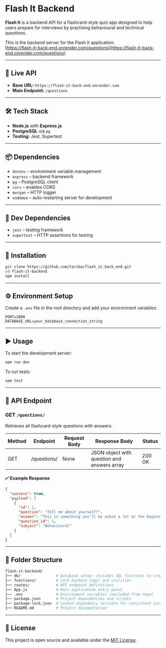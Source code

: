 # Flash It Backend

**Flash It** is a backend API for a flashcard-style quiz app designed to help users prepare for interviews by practising behavioural and technical questions.


This is the backend server for the Flash It application:  
[https://flash-it-back-end.onrender.com/questions](https://flash-it-back-end.onrender.com/questions)

---

## 🚀 Live API

- **Base URL:** `https://flash-it-back-end.onrender.com`
- **Main Endpoint:** `/questions`

---


## 🛠️ Tech Stack

- **Node.js** with **Express.js**
- **PostgreSQL** via `pg`
- **Testing:** Jest, Supertest

---

## 📦 Dependencies

- `dotenv` – environment variable management  
- `express` – backend framework  
- `pg` – PostgreSQL client  
- `cors` – enables CORS  
- `morgan` – HTTP logger  
- `nodemon` – auto-restarting server for development

---

## 🧪 Dev Dependencies

- `jest` – testing framework  
- `supertest` – HTTP assertions for testing

---

## 🔌 Installation

```bash
git clone https://github.com/tariba/flash_it_back_end.git 
cd flash-it-backend
npm install
```

---

## ⚙️ Environment Setup

Create a `.env` file in the root directory and add your environment variables:

```env
PORT=3000
DATABASE_URL=your_database_connection_string
```

---

## ▶️ Usage

To start the development server:

```bash
npm run dev
```

To run tests:

```bash
npm test
```

---

## 📡 API Endpoint

### GET `/questions/`

Retrieves all flashcard-style questions with answers.

| Method | Endpoint     | Request Body | Response Body                     | Status  |
|--------|--------------|--------------|----------------------------------|---------|
| GET    | /questions/  | None         | JSON object with question and answers array | 200 OK  |

#### ✅ Example Response

```json
{
  "success": true,
  "payload": [
    {
      "id": 1,
      "question": "Tell me about yourself?",
      "answer": "This is something you'll be asked a lot at the beginning of an interview. Here are three tips that'll help you nail the opener. Be succinct, honest and engaging. I call this the “SHE” formula. Resist the urge to give a detailed account of the last two decades of your career. The interviewer is looking for an answer that shows them you're qualified and can respond to an unstructured question. Use the job description to prepare. Reread what they want and highlight the most required skills that you have. Are they looking for someone who can solve problems or deal with tough customers? Pick a few and brainstorm how you can describe yourself while showcasing your strengths for what they’re seeking. Tie your story to their needs. People love a good tale, so weave in some personality. For example, maybe you fell in love with the hospitality industry because your grandparents ran a bed and breakfast. Connect your story back to the job, keep it short, and be truthful.",
      "question_id": 1,
      "subject": "Behavioural"
    }
  ]
}
```

---

## 📂 Folder Structure


```bash
flash-it-backend/
├── db/                # Database setup: includes SQL functions to create tables and load mock data from questions.json
├── functions/         # Core backend logic and utilities
├── routes/            # API endpoint definitions
├── App.js             # Main application entry point
├── .env               # Environment variables (excluded from repo)
├── package.json       # Project dependencies and scripts
├── package-lock.json  # Locked dependency versions for consistent installs
├── README.md          # Project documentation
```
---


## 📄 License

This project is open source and available under the [MIT License](LICENSE).
